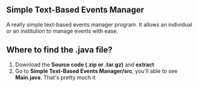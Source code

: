 ## Simple Text-Based Events Manager
A really simple text-based events manager program. It allows an individual or an institution to manage events with ease.

## **Where to find the .java file?**

1. Download the **Source code (.zip or .tar.gz)** and **extract**
2. Go to **Simple Text-Based Events Manager/src**, you'll able to see **Main.java**. That's pretty much it
